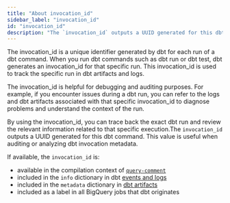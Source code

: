 ```yaml
---
title: "About invocation_id"
sidebar_label: "invocation_id"
id: "invocation_id"
description: "The `invocation_id` outputs a UUID generated for this dbt command."
---
```


The invocation_id is a unique identifier generated by dbt for each run of a dbt command. When you run dbt commands such as dbt run or dbt test, dbt generates an invocation_id for that specific run. This invocation_id is used to track the specific run in dbt artifacts and logs.

The invocation_id is helpful for debugging and auditing purposes. For example, if you encounter issues during a dbt run, you can refer to the logs and dbt artifacts associated with that specific invocation_id to diagnose problems and understand the context of the run.

By using the invocation_id, you can trace back the exact dbt run and review the relevant information related to that specific execution.The `invocation_id` outputs a UUID generated for this dbt command. This value is useful when auditing or analyzing dbt invocation metadata.

If available, the `invocation_id` is:
- available in the compilation context of [`query-comment`](/reference/project-configs/query-comment)
- included in the `info` dictionary in dbt [events and logs](/reference/events-logging#info)
- included in the `metadata` dictionary in [dbt artifacts](/reference/artifacts/dbt-artifacts#common-metadata)
- included as a label in all BigQuery jobs that dbt originates
